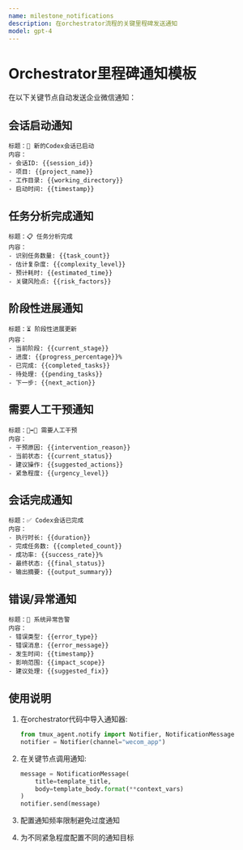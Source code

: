 ```yaml
---
name: milestone_notifications
description: 在orchestrator流程的关键里程碑发送通知
model: gpt-4
---
```


# Orchestrator里程碑通知模板

在以下关键节点自动发送企业微信通知：

## 会话启动通知
```
标题：🚀 新的Codex会话已启动
内容：
- 会话ID: {{session_id}}
- 项目: {{project_name}}
- 工作目录: {{working_directory}}
- 启动时间: {{timestamp}}
```

## 任务分析完成通知
```
标题：📋 任务分析完成
内容：
- 识别任务数量: {{task_count}}
- 估计复杂度: {{complexity_level}}
- 预计耗时: {{estimated_time}}
- 关键风险点: {{risk_factors}}
```

## 阶段性进展通知
```
标题：⏳ 阶段性进展更新
内容：
- 当前阶段: {{current_stage}}
- 进度: {{progress_percentage}}%
- 已完成: {{completed_tasks}}
- 待处理: {{pending_tasks}}
- 下一步: {{next_action}}
```

## 需要人工干预通知
```
标题：🤖➡️👨 需要人工干预
内容：
- 干预原因: {{intervention_reason}}
- 当前状态: {{current_status}}
- 建议操作: {{suggested_actions}}
- 紧急程度: {{urgency_level}}
```

## 会话完成通知
```
标题：✅ Codex会话已完成
内容：
- 执行时长: {{duration}}
- 完成任务数: {{completed_count}}
- 成功率: {{success_rate}}%
- 最终状态: {{final_status}}
- 输出摘要: {{output_summary}}
```

## 错误/异常通知
```
标题：🚨 系统异常告警
内容：
- 错误类型: {{error_type}}
- 错误消息: {{error_message}}
- 发生时间: {{timestamp}}
- 影响范围: {{impact_scope}}
- 建议处理: {{suggested_fix}}
```

## 使用说明

1. 在orchestrator代码中导入通知器:
   ```python
   from tmux_agent.notify import Notifier, NotificationMessage
   notifier = Notifier(channel="wecom_app")
   ```

2. 在关键节点调用通知:
   ```python
   message = NotificationMessage(
       title=template_title,
       body=template_body.format(**context_vars)
   )
   notifier.send(message)
   ```

3. 配置通知频率限制避免过度通知
4. 为不同紧急程度配置不同的通知目标
